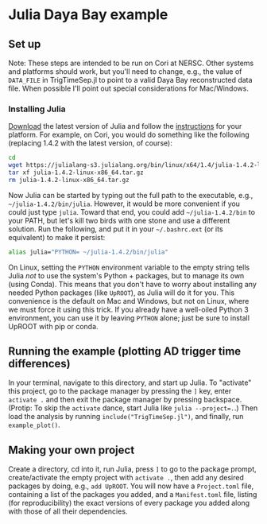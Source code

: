 # Julia Daya Bay example

## Set up

Note: These steps are intended to be run on Cori at NERSC. Other systems and
platforms should work, but you'll need to change, e.g., the value of `DATA_FILE`
in TrigTimeSep.jl to point to a valid Daya Bay reconstructed data file. When
possible I'll point out special considerations for Mac/Windows.

### Installing Julia

[Download](https://julialang.org/downloads/) the latest version of Julia and
follow the [instructions](https://julialang.org/downloads/platform/) for your
platform. For example, on Cori, you would do something like the following
(replacing 1.4.2 with the latest version, of course):

```bash
cd
wget https://julialang-s3.julialang.org/bin/linux/x64/1.4/julia-1.4.2-linux-x86_64.tar.gz
tar xf julia-1.4.2-linux-x86_64.tar.gz
rm julia-1.4.2-linux-x86_64.tar.gz
```

Now Julia can be started by typing out the full path to the executable, e.g.,
`~/julia-1.4.2/bin/julia`. However, it would be more convenient if you could
just type `julia`. Toward that end, you could add `~/julia-1.4.2/bin` to your
PATH, but let's kill two birds with one stone and use a different solution. Run
the following, and put it in your `~/.bashrc.ext` (or its equivalent) to make it
persist:

```bash
alias julia="PYTHON= ~/julia-1.4.2/bin/julia"
```

On Linux, setting the `PYTHON` environment variable to the empty string tells
Julia *not* to use the system's Python + packages, but to manage its own (using
Conda). This means that you don't have to worry about installing any needed
Python packages (like `UpROOT`), as Julia will do it for you. This convenience
is the default on Mac and Windows, but not on Linux, where we must force it
using this trick. If you already have a well-oiled Python 3 environment, you can
use it by leaving `PYTHON` alone; just be sure to install UpROOT with pip or
conda.

## Running the example (plotting AD trigger time differences)

In your terminal, navigate to this directory, and start up Julia. To "activate"
this project, go to the package manager by pressing the `]` key, enter `activate .`
and then exit the package manager by pressing backspace. (Protip: To skip the
`activate` dance, start Julia like `julia --project=.`.) Then load the analysis
by running `include("TrigTimeSep.jl")`, and finally, run `example_plot()`.

## Making your own project

Create a directory, cd into it, run Julia, press `]` to go to the package
prompt, create/activate the empty project with `activate .`, then add any
desired packages by doing, e.g., `add UpROOT`. You will now have a
`Project.toml` file, containing a list of the packages you added, and a
`Manifest.toml` file, listing (for reproducibility) the exact versions of every
package you added along with those of all their dependencies.
